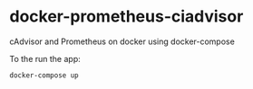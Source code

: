 # docker-prometheus-ciadvisor

cAdvisor and Prometheus on docker using docker-compose

To the run the app:

```
docker-compose up
```

